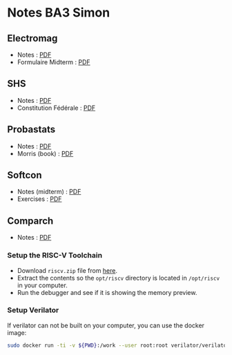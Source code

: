 # Notes BA3 Simon

## Electromag

* Notes : [PDF](./electromag/resume.pdf)
* Formulaire Midterm : [PDF](./electromag/formulaire%20midterm%20electromag.pdf)

## SHS

* Notes : [PDF](./shs/notes.pdf)
* Constitution Fédérale : [PDF](./shs/constitution-federale.pdf)

## Probastats

* Notes : [PDF](./probastats/resume.pdf)
* Morris (book) : [PDF](./probastats/Morris_H_DeGroot_Mark_J_Schervish_Probability_and_statistics_Pearson.pdf)

## Softcon

* Notes (midterm) : [PDF](./softcon/midterm.pdf)
* Exercises : [PDF](./softcon/exercises/)

## Comparch

* Notes : [PDF](./comparch/resume.pdf)

### Setup the RISC-V Toolchain

* Download `riscv.zip` file from [here](https://cloud.androz2091.fr/api/public/dl/hz3QQc0o/risc.zip).
* Extract the contents so the `opt/riscv` directory is located in `/opt/riscv` in your computer.
* Run the debugger and see if it is showing the memory preview.

### Setup Verilator

If verilator can not be built on your computer, you can use the docker image:
```bash
sudo docker run -ti -v ${PWD}:/work --user root:root verilator/verilator:latest --timescale 1ns/1ns --top-module tb --cc --exe --binary --timing --trace --trace-underscore -O2 lu.sv tb.sv
```
